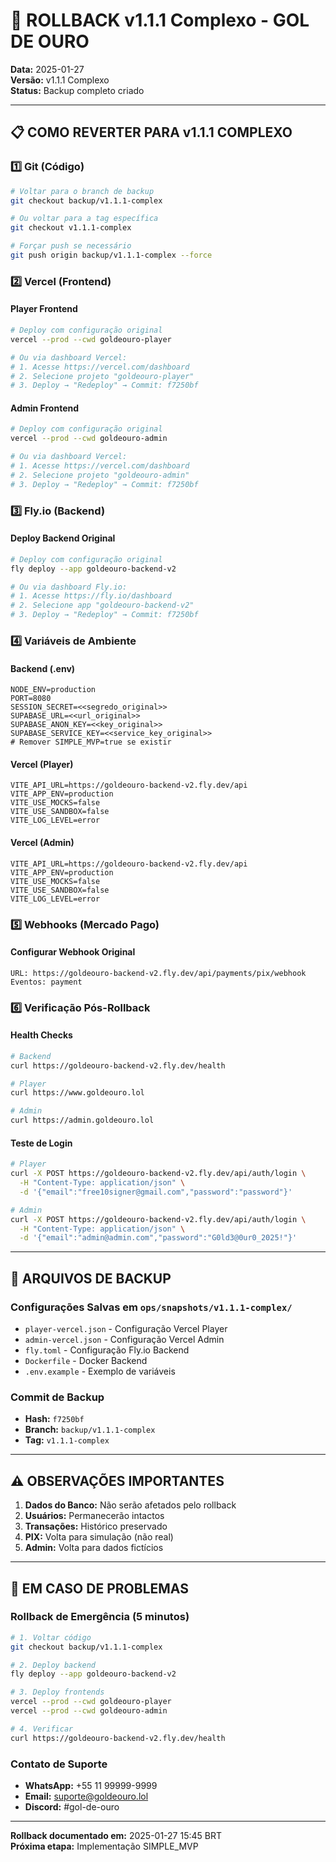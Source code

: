 # 🔄 ROLLBACK v1.1.1 Complexo - GOL DE OURO

**Data:** 2025-01-27  
**Versão:** v1.1.1 Complexo  
**Status:** Backup completo criado

---

## **📋 COMO REVERTER PARA v1.1.1 COMPLEXO**

### **1️⃣ Git (Código)**
```bash
# Voltar para o branch de backup
git checkout backup/v1.1.1-complex

# Ou voltar para a tag específica
git checkout v1.1.1-complex

# Forçar push se necessário
git push origin backup/v1.1.1-complex --force
```

### **2️⃣ Vercel (Frontend)**

#### **Player Frontend**
```bash
# Deploy com configuração original
vercel --prod --cwd goldeouro-player

# Ou via dashboard Vercel:
# 1. Acesse https://vercel.com/dashboard
# 2. Selecione projeto "goldeouro-player"
# 3. Deploy → "Redeploy" → Commit: f7250bf
```

#### **Admin Frontend**
```bash
# Deploy com configuração original
vercel --prod --cwd goldeouro-admin

# Ou via dashboard Vercel:
# 1. Acesse https://vercel.com/dashboard
# 2. Selecione projeto "goldeouro-admin"
# 3. Deploy → "Redeploy" → Commit: f7250bf
```

### **3️⃣ Fly.io (Backend)**

#### **Deploy Backend Original**
```bash
# Deploy com configuração original
fly deploy --app goldeouro-backend-v2

# Ou via dashboard Fly.io:
# 1. Acesse https://fly.io/dashboard
# 2. Selecione app "goldeouro-backend-v2"
# 3. Deploy → "Redeploy" → Commit: f7250bf
```

### **4️⃣ Variáveis de Ambiente**

#### **Backend (.env)**
```env
NODE_ENV=production
PORT=8080
SESSION_SECRET=<<segredo_original>>
SUPABASE_URL=<<url_original>>
SUPABASE_ANON_KEY=<<key_original>>
SUPABASE_SERVICE_KEY=<<service_key_original>>
# Remover SIMPLE_MVP=true se existir
```

#### **Vercel (Player)**
```env
VITE_API_URL=https://goldeouro-backend-v2.fly.dev/api
VITE_APP_ENV=production
VITE_USE_MOCKS=false
VITE_USE_SANDBOX=false
VITE_LOG_LEVEL=error
```

#### **Vercel (Admin)**
```env
VITE_API_URL=https://goldeouro-backend-v2.fly.dev/api
VITE_APP_ENV=production
VITE_USE_MOCKS=false
VITE_USE_SANDBOX=false
VITE_LOG_LEVEL=error
```

### **5️⃣ Webhooks (Mercado Pago)**

#### **Configurar Webhook Original**
```
URL: https://goldeouro-backend-v2.fly.dev/api/payments/pix/webhook
Eventos: payment
```

### **6️⃣ Verificação Pós-Rollback**

#### **Health Checks**
```bash
# Backend
curl https://goldeouro-backend-v2.fly.dev/health

# Player
curl https://www.goldeouro.lol

# Admin
curl https://admin.goldeouro.lol
```

#### **Teste de Login**
```bash
# Player
curl -X POST https://goldeouro-backend-v2.fly.dev/api/auth/login \
  -H "Content-Type: application/json" \
  -d '{"email":"free10signer@gmail.com","password":"password"}'

# Admin
curl -X POST https://goldeouro-backend-v2.fly.dev/api/auth/login \
  -H "Content-Type: application/json" \
  -d '{"email":"admin@admin.com","password":"G0ld3@0ur0_2025!"}'
```

---

## **📁 ARQUIVOS DE BACKUP**

### **Configurações Salvas em `ops/snapshots/v1.1.1-complex/`**
- `player-vercel.json` - Configuração Vercel Player
- `admin-vercel.json` - Configuração Vercel Admin
- `fly.toml` - Configuração Fly.io Backend
- `Dockerfile` - Docker Backend
- `.env.example` - Exemplo de variáveis

### **Commit de Backup**
- **Hash:** `f7250bf`
- **Branch:** `backup/v1.1.1-complex`
- **Tag:** `v1.1.1-complex`

---

## **⚠️ OBSERVAÇÕES IMPORTANTES**

1. **Dados do Banco:** Não serão afetados pelo rollback
2. **Usuários:** Permanecerão intactos
3. **Transações:** Histórico preservado
4. **PIX:** Volta para simulação (não real)
5. **Admin:** Volta para dados fictícios

---

## **🚨 EM CASO DE PROBLEMAS**

### **Rollback de Emergência (5 minutos)**
```bash
# 1. Voltar código
git checkout backup/v1.1.1-complex

# 2. Deploy backend
fly deploy --app goldeouro-backend-v2

# 3. Deploy frontends
vercel --prod --cwd goldeouro-player
vercel --prod --cwd goldeouro-admin

# 4. Verificar
curl https://goldeouro-backend-v2.fly.dev/health
```

### **Contato de Suporte**
- **WhatsApp:** +55 11 99999-9999
- **Email:** suporte@goldeouro.lol
- **Discord:** #gol-de-ouro

---

**Rollback documentado em:** 2025-01-27 15:45 BRT  
**Próxima etapa:** Implementação SIMPLE_MVP